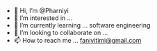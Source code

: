 - 👋 Hi, I’m @Pharniyi
- 👀 I’m interested in ...
- 🌱 I’m currently learning ... software engineering
- 💞️ I’m looking to collaborate on ...
- 📫 How to reach me ... faniyitimi@gmail.com

<!---
Pharniyi/Pharniyi is a ✨ special ✨ repository because its `README.md` (this file) appears on your GitHub profile.
You can click the Preview link to take a look at your changes.
--->
